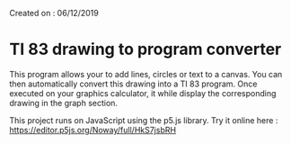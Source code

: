 Created on : 06/12/2019

# TI 83 drawing to program converter

This program allows your to add lines, circles or text to a canvas.
You can then automatically convert this drawing into a TI 83 program. Once executed on your graphics calculator, it while display the corresponding drawing in the graph section.

This project runs on JavaScript using the p5.js library.
Try it online here : https://editor.p5js.org/Noway/full/HkS7jsbRH

